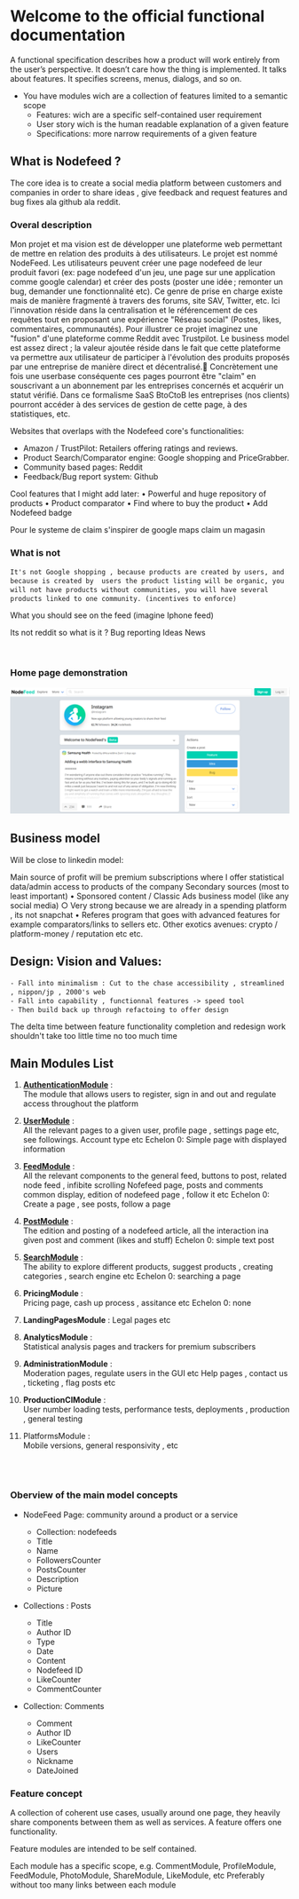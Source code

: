 # Welcome to the official functional documentation

A functional specification describes how a product will work entirely from the user’s perspective. It doesn’t care how the thing is implemented. It talks about features. It specifies screens, menus, dialogs, and so on.

* You have modules wich are a collection of features limited to a semantic scope
  * Features: wich are a specific  self-contained user requirement
  * User story wich is the human readable explanation of a given feature
  * Specifications: more narrow requirements of a given feature 


## What is Nodefeed ?


The core idea is to create a social media platform between customers and companies in order to share ideas , give feedback and request features and bug fixes ala github ala reddit.

### Overal description

Mon projet et ma vision est de développer une plateforme web permettant de mettre en relation des produits à des utilisateurs. Le projet est nommé NodeFeed. Les utilisateurs peuvent créer une page nodefeed de leur produit favori (ex: page nodefeed d'un jeu, une page sur une application comme google calendar) et créer des posts (poster une idée ; remonter un bug, demander une fonctionnalité etc). Ce genre de prise en charge existe mais de manière fragmenté à travers des forums, site SAV, Twitter, etc. Ici l'innovation réside dans la centralisation et le référencement de ces requêtes tout en proposant une expérience "Réseau social" (Postes, likes, commentaires, communautés). Pour illustrer ce projet imaginez une "fusion" d'une plateforme comme Reddit avec Trustpilot. Le business model est assez direct ; la valeur ajoutée réside dans le fait que cette plateforme va permettre aux utilisateur de participer à l'évolution des produits proposés par une entreprise de manière direct et décentralisé. ِConcrètement une fois une userbase conséquente ces pages pourront être "claim" en souscrivant a un abonnement par les entreprises concernés et acquérir un statut vérifié. Dans ce formalisme SaaS BtoCtoB  les entreprises (nos clients) pourront accéder à des services de gestion de cette page, à des statistiques, etc.

Websites that overlaps with the Nodefeed core's functionalities:

* Amazon / TrustPilot: Retailers offering ratings and reviews.
* Product Search/Comparator engine: Google shopping and PriceGrabber.
* Community based pages: Reddit
* Feedback/Bug report system: Github


Cool features that I might add later:
	• Powerful and huge repository of products
	• Product comparator
	• Find where to buy the product
	• Add Nodefeed badge
	
	
Pour le systeme de claim s'inspirer de google maps claim un magasin  

### What is not
    It's not Google shopping , because products are created by users, and because is created by  users the product listing will be organic, you will not have products without communities, you will have several products linked to one community. (incentives to enforce)

What you should see on the feed (imagine Iphone feed)

Its not reddit so what is it ?
Bug reporting
Ideas
News  

<br/>

### Home page demonstration

![Home page demonstraction wireframe](_assets/homepage-demo.png)

## Business model
Will be close to linkedin model:


Main source of profit will be premium subscriptions where I offer statistical data/admin access to products of the company
Secondary sources (most to least important)
	• Sponsored content / Classic Ads business model (like any social media)
		○ Very strong because we are already in a spending platform , its not snapchat
	• Referes program that goes with advanced features for example comparators/links to sellers etc.
Other exotics avenues: crypto / platform-money / reputation etc etc.


## Design: Vision and Values:
	- Fall into minimalism : Cut to the chase accessibility , streamlined , nippon/jp , 2000's web 
	- Fall into capability , functionnal features -> speed tool
	- Then build back up through refactoing to offer design
The delta time between feature functionality completion and redesign work shouldn't take too little time no too much time

## Main Modules List

1. **[AuthenticationModule](AuthenticationModule/authentication-module.fspec.md)** :  
    The module that allows users to register, sign in and out and regulate access throughout the platform

2. **[UserModule](UserModule/ll)** :  
    All the relevant pages to a given user, profile page , settings page etc, see followings.  Account type etc
    Echelon 0: Simple page with displayed information

3. **[FeedModule](FeedModule/feed-module.fspec.md)** :  
    All the relevant components to the general feed, buttons to post, related node feed , infibite scrolling 
    Nofefeed page, posts and comments common display, edition of nodefeed page , follow it etc
    Echelon 0: Create a page , see posts, follow a page

4. **[PostModule](PostModule/post-module.fspec.md)** :  
    The edition and posting of a nodefeed article, all the interaction ina given post and comment (likes and stuff)
    Echelon 0: simple text post

5. **[SearchModule](SearchModule/search-module.fspec.md)** :  
    The ability to explore different products, suggest products , creating categories , search engine etc
    Echelon 0: searching a page

6. **PricingModule** :  
    Pricing page, cash up process , assitance etc
    Echelon 0: none

7. **LandingPagesModule** : Legal pages etc

8. **AnalyticsModule** :  
    Statistical analysis pages and trackers for premium subscribers

9. **AdministrationModule** :  
    Moderation pages, regulate users in the GUI etc
    Help pages , contact us , ticketing , flag posts etc

10. **ProductionCIModule** :  
    User number loading tests, performance tests, deployments , production , general testing

11. PlatformsModule :  
    Mobile versions, general responsivity , etc

<br/>
<br/>

### Oberview of the main model concepts	

* NodeFeed Page: community around a product or a service 
  * Collection: nodefeeds
  * Title
  * Name
  * FollowersCounter
  * PostsCounter
  * Description
  * Picture

* Collections : Posts
  * Title
  * Author ID
  * Type
  *  Date
  *  Content
  *  Nodefeed ID
  *  LikeCounter
  *  CommentCounter
  
* Collection: Comments
  * Comment
  * Author ID
  * LikeCounter
  * Users
  * Nickname
  * DateJoined

### Feature concept
A collection of coherent use cases, usually around one page, they heavily share components between them as well as services. A feature offers one functionality.

Feature modules are intended to be self contained.

Each module has a specific scope, e.g. CommentModule, ProfileModule, FeedModule, PhotoModule, ShareModule, LikeModule, etc
Preferably without too many links between each module


